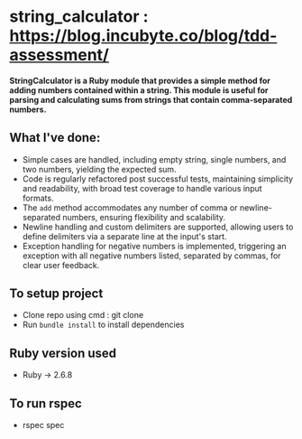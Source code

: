 # string_calculator : https://blog.incubyte.co/blog/tdd-assessment/

#### StringCalculator is a Ruby module that provides a simple method for adding numbers contained within a string. This module is useful for parsing and calculating sums from strings that contain comma-separated numbers.
## What I've done: 
- Simple cases are handled, including empty string, single numbers, and two numbers, yielding the expected sum.
- Code is regularly refactored post successful tests, maintaining simplicity and readability, with broad test coverage to handle various input formats.
- The `add` method accommodates any number of comma or newline-separated numbers, ensuring flexibility and scalability.
- Newline handling and custom delimiters are supported, allowing users to define delimiters via a separate line at the input's start.
- Exception handling for negative numbers is implemented, triggering an exception with all negative numbers listed, separated by commas, for clear user feedback.
## To setup project
- Clone repo using cmd : git clone <repo-name>
- Run `bundle install` to install dependencies
## Ruby version used
-  Ruby -> 2.6.8
## To run rspec 
- rspec spec

